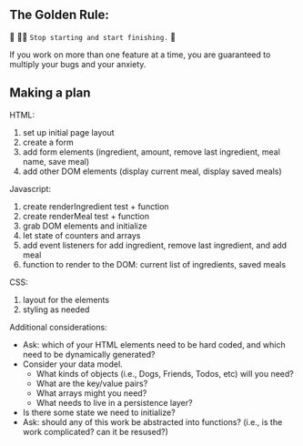 ## The Golden Rule: 

🦸 🦸‍♂️ `Stop starting and start finishing.` 🏁

If you work on more than one feature at a time, you are guaranteed to multiply your bugs and your anxiety.

## Making a plan

HTML:
1) set up initial page layout
2) create a form
3) add form elements (ingredient, amount, remove last ingredient, meal name, save meal)
4) add other DOM elements (display current meal, display saved meals)

Javascript:
1) create renderIngredient test + function
2) create renderMeal test + function
3) grab DOM elements and initialize 
4) let state of counters and arrays
5) add event listeners for add ingredient, remove last ingredient, and add meal
6) function to render to the DOM: current list of ingredients, saved meals

CSS:
1) layout for the elements 
2) styling as needed

Additional considerations:
- Ask: which of your HTML elements need to be hard coded, and which need to be dynamically generated?
- Consider your data model. 
  - What kinds of objects (i.e., Dogs, Friends, Todos, etc) will you need? 
  - What are the key/value pairs? 
  - What arrays might you need? 
  - What needs to live in a persistence layer?
- Is there some state we need to initialize?
- Ask: should any of this work be abstracted into functions? (i.e., is the work complicated? can it be resused?)
